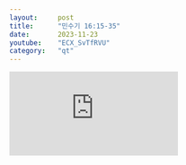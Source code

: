```yaml
---
layout:     post
title:      "민수기 16:15-35"
date:       2023-11-23
youtube:    "ECX_SvTfRVU"
category:   "qt"
---
```


<div class="youtube margin-large">
    <iframe src="https://www.youtube.com/embed/ECX_SvTfRVU" title="YouTube video player" frameborder="0" allow="accelerometer; autoplay; clipboard-write; encrypted-media; gyroscope; picture-in-picture; web-share" allowfullscreen></iframe>
</div>
